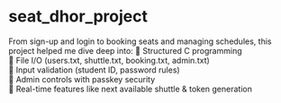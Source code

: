 # seat_dhor_project
From sign-up and login to booking seats and managing schedules, this project helped me dive deep into: 
🔹 Structured C programming  
🔹 File I/O (users.txt, shuttle.txt, booking.txt, admin.txt)  
🔹 Input validation (student ID, password rules)  
🔹 Admin controls with passkey security  
🔹 Real-time features like next available shuttle &amp; token generation
